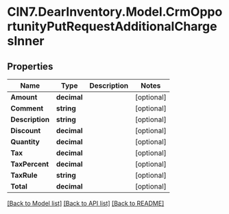 # CIN7.DearInventory.Model.CrmOpportunityPutRequestAdditionalChargesInner

## Properties

| Name            | Type        | Description | Notes      |
| --------------- | ----------- | ----------- | ---------- |
| **Amount**      | **decimal** |             | [optional] |
| **Comment**     | **string**  |             | [optional] |
| **Description** | **string**  |             | [optional] |
| **Discount**    | **decimal** |             | [optional] |
| **Quantity**    | **decimal** |             | [optional] |
| **Tax**         | **decimal** |             | [optional] |
| **TaxPercent**  | **decimal** |             | [optional] |
| **TaxRule**     | **string**  |             | [optional] |
| **Total**       | **decimal** |             | [optional] |

[[Back to Model list]](../README.md#documentation-for-models) [[Back to API list]](../README.md#documentation-for-api-endpoints) [[Back to README]](../README.md)
